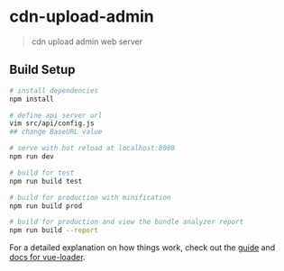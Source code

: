 # **cdn-upload-admin**

> cdn upload admin web server

## Build Setup

``` bash
# install dependencies
npm install

# define api server url
vim src/api/config.js
## change BaseURL value

# serve with hot reload at localhost:8080
npm run dev

# build for test
npm run build test

# build for production with minification
npm run build prod

# build for production and view the bundle analyzer report
npm run build --report
```

For a detailed explanation on how things work, check out the [guide](http://vuejs-templates.github.io/webpack/) and [docs for vue-loader](http://vuejs.github.io/vue-loader).
